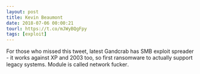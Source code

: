 ```yaml
---
layout: post
title: Kevin Beaumont
date: 2018-07-06 00:00:21
tourl: https://t.co/mJWyBQgFpy
tags: [exploit]
---
```

For those who missed this tweet, latest Gandcrab has SMB exploit spreader - it works against XP and 2003 too, so first ransomware to actually support legacy systems. Module is called network fucker.